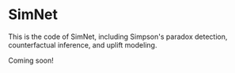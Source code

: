 # SimNet
This is the code of SimNet, including Simpson's paradox detection, counterfactual inference, and uplift modeling.

Coming soon!
